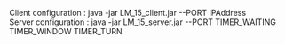 Client configuration : java -jar LM_15_client.jar --PORT IPAddress <br />
Server configuration : java -jar LM_15_server.jar --PORT TIMER_WAITING TIMER_WINDOW TIMER_TURN <br />
